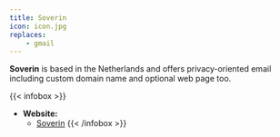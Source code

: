 ```yaml
---
title: Soverin
icon: icon.jpg
replaces:
    - gmail
---
```


**Soverin** is based in the Netherlands and offers privacy-oriented email including custom domain name and optional web page too.

{{< infobox >}}
- **Website:** 
    - [Soverin](https://soverin.net/)
{{< /infobox >}}